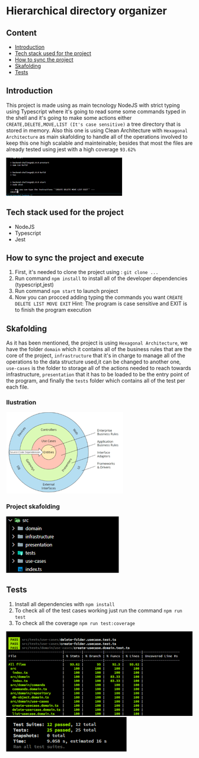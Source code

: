 # Hierarchical directory organizer

## Content

* [Introduction](#introduction)
* [Tech stack used for the project](#tech-stack-used-for-the-project)
* [How to sync the project](#how-to-sync-the-project)
* [Skafolding](#skafolding)
* [Tests](#tests)

## Introduction

This project is made using as main tecnology NodeJS with strict typing using Typescript where it's going to read some some commands typed in the shell and it's going to make some actions either ``CREATE,DELETE,MOVE,LIST (It's case sensitive)`` a tree directory that is stored in memory. Also this one is using Clean Architecture with ``Hexagonal Architecture`` as main skafolding to handle all of the operations involved to keep this one high scalable and mainteinable; besides that most the files are already tested using jest with a high coverage ``93.62%``

![](.README_images/overview.gif)


## Tech stack used for the project

* NodeJS
* Typescript
* Jest

## How to sync the project and execute

1. First, it's needed to clone the project using : ```git clone ...```
2. Run command ``npm install`` to install all of the developer dependencies (typescript,jest)
3. Run command ``npm start`` to launch project
4. Now you can procced adding typing the commands you want ``CREATE DELETE LIST MOVE EXIT``
   Hint: The program is case sensitive and EXIT is to finish the program execution

## Skafolding

As it has been mentioned, the project is using ``Hexagonal Architecture``, we have the folder ``domain`` which it contains all of the business rules that are the core of the project, ``infrastructure`` that it's in charge to manage all of the operations to the data structure used,it can be changed to another one, ``use-cases`` is the folder to storage all of the actions needed to reach towards infrastructure, ``presentation`` that it has to be loaded to be the entry point of the program, and finally the ``tests`` folder which contains all of the test per each file.

### Ilustration
![](.README_images/hexagonal-architecture.png)

### Project skafolding
![](.README_images/skafolding.png)

## Tests

1. Install all dependencies with ``npm install``
2. To check all of the test cases working just run the command ``npm run test``
3. To check all the coverage ``npm run test:coverage``

![](.README_images/coverage.png)
![](.README_images/test.png)
